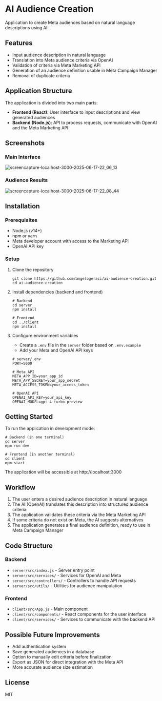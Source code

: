 # AI Audience Creation

Application to create Meta audiences based on natural language descriptions using AI.

## Features

- Input audience description in natural language
- Translation into Meta audience criteria via OpenAI
- Validation of criteria via Meta Marketing API
- Generation of an audience definition usable in Meta Campaign Manager
- Removal of duplicate criteria

## Application Structure

The application is divided into two main parts:

- **Frontend (React)**: User interface to input descriptions and view generated audiences
- **Backend (Node.js)**: API to process requests, communicate with OpenAI and the Meta Marketing API

## Screenshots

### Main Interface
![screencapture-localhost-3000-2025-06-17-22_06_13](https://github.com/user-attachments/assets/45cc7070-8203-4aa9-ab1f-77f8790bbd21)

### Audience Results
![screencapture-localhost-3000-2025-06-17-22_08_44](https://github.com/user-attachments/assets/c89e73be-4cb5-470a-90a4-66cce7f12f15)

## Installation

### Prerequisites

- Node.js (v14+)
- npm or yarn
- Meta developer account with access to the Marketing API
- OpenAI API key

### Setup

1. Clone the repository
   ```
   git clone https://github.com/angelogeraci/ai-audience-creation.git
   cd ai-audience-creation
   ```

2. Install dependencies (backend and frontend)
   ```
   # Backend
   cd server
   npm install
   
   # Frontend
   cd ../client
   npm install
   ```

3. Configure environment variables
   - Create a `.env` file in the `server` folder based on `.env.example`
   - Add your Meta and OpenAI API keys

   ```
   # server/.env
   PORT=5000
   
   # Meta API
   META_APP_ID=your_app_id
   META_APP_SECRET=your_app_secret
   META_ACCESS_TOKEN=your_access_token
   
   # OpenAI API
   OPENAI_API_KEY=your_api_key
   OPENAI_MODEL=gpt-4-turbo-preview
   ```

## Getting Started

To run the application in development mode:

```
# Backend (in one terminal)
cd server
npm run dev

# Frontend (in another terminal)
cd client
npm start
```

The application will be accessible at http://localhost:3000

## Workflow

1. The user enters a desired audience description in natural language
2. The AI (OpenAI) translates this description into structured audience criteria
3. The application validates these criteria via the Meta Marketing API
4. If some criteria do not exist on Meta, the AI suggests alternatives
5. The application generates a final audience definition, ready to use in Meta Campaign Manager

## Code Structure

### Backend
- `server/src/index.js` - Server entry point
- `server/src/services/` - Services for OpenAI and Meta
- `server/src/controllers/` - Controllers to handle API requests
- `server/src/utils/` - Utilities for audience manipulation

### Frontend
- `client/src/App.js` - Main component
- `client/src/components/` - React components for the user interface
- `client/src/services/` - Services to communicate with the backend API

## Possible Future Improvements

- Add authentication system
- Save generated audiences in a database
- Option to manually edit criteria before finalization
- Export as JSON for direct integration with the Meta API
- More accurate audience size estimation

## License

MIT
